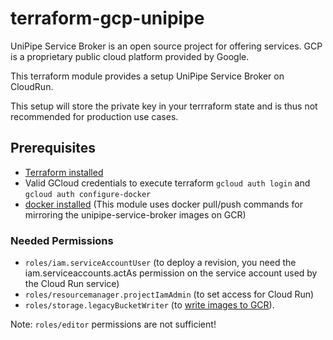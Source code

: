 # terraform-gcp-unipipe

UniPipe Service Broker is an open source project for offering services. GCP is a proprietary public cloud platform provided by Google.

This terraform module provides a setup UniPipe Service Broker on CloudRun.

This setup will store the private key in your terrraform state and is thus not recommended for production use cases.

## Prerequisites

- [Terraform installed](https://learn.hashicorp.com/tutorials/terraform/install-cli)
- Valid GCloud credentials to execute terraform `gcloud auth login` and `gcloud auth configure-docker`
- [docker installed](https://www.docker.com/get-started/) (This module uses docker pull/push commands for mirroring the unipipe-service-broker images on GCR)

### Needed Permissions 

- `roles/iam.serviceAccountUser` (to deploy a revision, you need the iam.serviceaccounts.actAs permission on the service account used by the Cloud Run service)
- `roles/resourcemanager.projectIamAdmin` (to set access for Cloud Run)
- `roles/storage.legacyBucketWriter` (to [write images to GCR](https://cloud.google.com/container-registry/docs/access-control)).

Note: `roles/editor` permissions are not sufficient!
